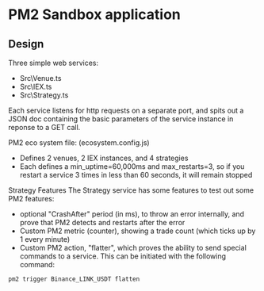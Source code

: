 # PM2 Sandbox application

## Design
Three simple web services: 
- Src\Venue.ts
- Src\IEX.ts
- Src\Strategy.ts

Each service listens for http requests on a separate port, and spits out a JSON doc containing the basic parameters of the service instance in reponse to a GET call.

PM2 eco system file: (ecosystem.config.js)
- Defines 2 venues, 2 IEX instances, and 4 strategies
- Each defines a min_uptime=60,000ms and max_restarts=3, so if you restart a service 3 times in less than 60 seconds, it will remain stopped

Strategy Features
The Strategy service has some features to test out some PM2 features: 
- optional "CrashAfter" period (in ms), to throw an error internally, and prove that PM2 detects and restarts after the error
- Custom PM2 metric (counter), showing a trade count (which ticks up by 1 every minute)
- Custom PM2 action, "flatter", which proves the ability to send special commands to a service. This can be initiated with the following command: 
```
pm2 trigger Binance_LINK_USDT flatten
```

